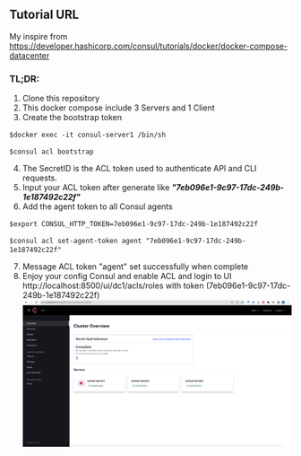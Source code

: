 ## Tutorial URL
My inspire from https://developer.hashicorp.com/consul/tutorials/docker/docker-compose-datacenter

### TL;DR:
1. Clone this repository
2. This docker compose include 3 Servers and 1 Client
3. Create the bootstrap token
```shell
$docker exec -it consul-server1 /bin/sh
```
```shell
$consul acl bootstrap 
```
4. The SecretID is the ACL token used to authenticate API and CLI requests.
5. Input your ACL token after generate like ***"7eb096e1-9c97-17dc-249b-1e187492c22f"***
6. Add the agent token to all Consul agents
```shell
$export CONSUL_HTTP_TOKEN=7eb096e1-9c97-17dc-249b-1e187492c22f
```
```shell
$consul acl set-agent-token agent "7eb096e1-9c97-17dc-249b-1e187492c22f"
```
7. Message ACL token "agent" set successfully when complete
8. Enjoy your config Consul and enable ACL and login to UI http://localhost:8500/ui/dc1/acls/roles with token (7eb096e1-9c97-17dc-249b-1e187492c22f)
![alt text](https://github.com/kritsanut/consul-docker-compose/blob/main/Screen%20Shot%202565-12-05%20at%2015.55.56.png)
